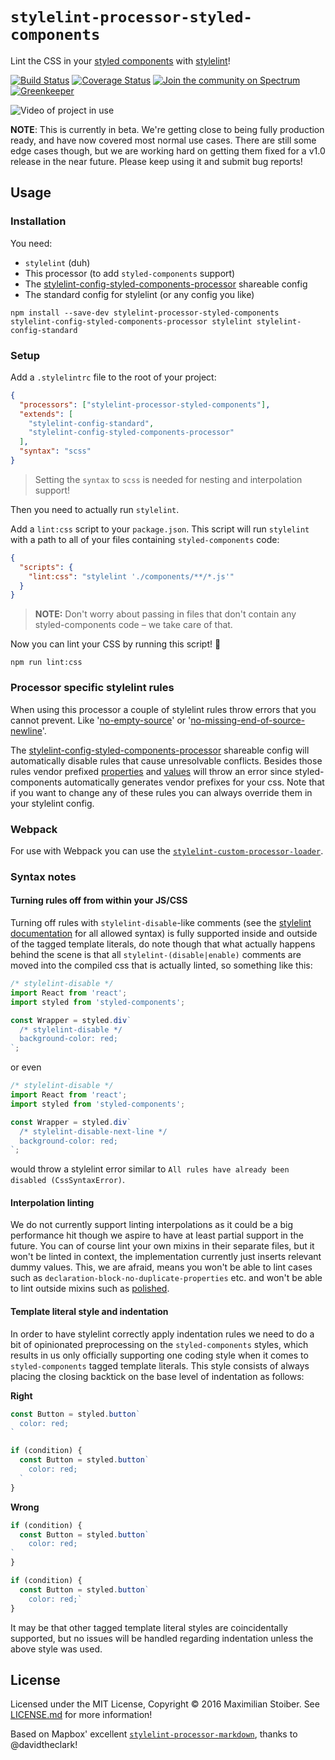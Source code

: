 # `stylelint-processor-styled-components`

Lint the CSS in your [styled components](https://github.com/styled-components/styled-components) with [stylelint](http://stylelint.io/)!

[![Build Status][build-badge]][build-url]
[![Coverage Status][coverage-badge]][coverage-url]
[![Join the community on Spectrum](https://withspectrum.github.io/badge/badge.svg)](https://spectrum.chat/styled-components/stylelint-processor)
[![Greenkeeper][greenkeeper-badge]][greenkeeper-url]

![Video of project in use](http://imgur.com/br9zdHb.gif)

**NOTE**: This is currently in beta. We're getting close to being fully production ready, and have now covered most normal use cases. There are still some edge cases though, but we are working hard on getting them fixed for a v1.0 release in the near future. Please keep using it and submit bug reports!

## Usage

### Installation

You need:

- `stylelint` (duh)
- This processor (to add `styled-components` support)
- The [stylelint-config-styled-components-processor](https://github.com/styled-components/stylelint-config-styled-components-processor) shareable config
- The standard config for stylelint (or any config you like)

```
npm install --save-dev stylelint-processor-styled-components stylelint-config-styled-components-processor stylelint stylelint-config-standard
```

### Setup

Add a `.stylelintrc` file to the root of your project:

```JSON
{
  "processors": ["stylelint-processor-styled-components"],
  "extends": [
    "stylelint-config-standard",
    "stylelint-config-styled-components-processor"
  ],
  "syntax": "scss"
}
```

> Setting the `syntax` to `scss` is needed for nesting and interpolation support!

Then you need to actually run `stylelint`.

Add a `lint:css` script to your `package.json`. This script will run `stylelint` with a path to all of your files containing `styled-components` code:

```JSON
{
  "scripts": {
    "lint:css": "stylelint './components/**/*.js'"
  }
}
```

> **NOTE:** Don't worry about passing in files that don't contain any styled-components code – we take care of that.

Now you can lint your CSS by running this script! 🎉

```
npm run lint:css
```

### Processor specific stylelint rules

When using this processor a couple of stylelint rules throw errors that you cannot prevent. Like
'[no-empty-source](https://stylelint.io/user-guide/rules/no-empty-source)' or
'[no-missing-end-of-source-newline](https://stylelint.io/user-guide/rules/no-missing-end-of-source-newline)'.

The [stylelint-config-styled-components-processor](https://github.com/styled-components/stylelint-config-styled-components-processor)
shareable config will automatically disable rules that cause unresolvable conflicts. Besides those
rules vendor prefixed [properties](https://stylelint.io/user-guide/rules/property-no-vendor-prefix)
and [values](https://stylelint.io/user-guide/rules/value-no-vendor-prefix) will throw an error since
styled-components automatically generates vendor prefixes for your css. Note that if you want to
change any of these rules you can always override them in your stylelint config.

### Webpack

For use with Webpack you can use the [`stylelint-custom-processor-loader`](https://github.com/emilgoldsmith/stylelint-custom-processor-loader).

### Syntax notes
#### Turning rules off from within your JS/CSS

Turning off rules with `stylelint-disable`-like comments (see the [stylelint documentation](https://stylelint.io/user-guide/configuration/#turning-rules-off-from-within-your-css) for all allowed syntax) is fully supported inside and outside of the tagged template literals, do note though that what actually happens behind the scene is that all `stylelint-(disable|enable)` comments are moved into the compiled css that is actually linted, so something like this:


```js
/* stylelint-disable */
import React from 'react';
import styled from 'styled-components';

const Wrapper = styled.div`
  /* stylelint-disable */
  background-color: red;
`;
```
or even
```js
/* stylelint-disable */
import React from 'react';
import styled from 'styled-components';

const Wrapper = styled.div`
  /* stylelint-disable-next-line */
  background-color: red;
`;
```

would throw a stylelint error similar to `All rules have already been disabled (CssSyntaxError)`.

#### Interpolation linting

We do not currently support linting interpolations as it could be a big performance hit though we aspire to have at least partial support in the future. You can of course lint your own mixins in their separate files, but it won't be linted in context, the implementation currently just inserts relevant dummy values. This, we are afraid, means you won't be able to lint cases such as `declaration-block-no-duplicate-properties` etc. and won't be able to lint outside mixins such as [polished](https://github.com/styled-components/polished).

#### Template literal style and indentation

In order to have stylelint correctly apply indentation rules we need to do a bit of opinionated preprocessing on the `styled-components` styles, which results in us only officially supporting one coding style when it comes to `styled-components` tagged template literals. This style consists of always placing the closing backtick on the base level of indentation as follows:

**Right**
```js
const Button = styled.button`
  color: red;
`
```

```js
if (condition) {
  const Button = styled.button`
    color: red;
  `
}
```

**Wrong**
```js
if (condition) {
  const Button = styled.button`
    color: red;
`
}
```

```js
if (condition) {
  const Button = styled.button`
    color: red;`
}
```

It may be that other tagged template literal styles are coincidentally supported, but no issues will be handled regarding indentation unless the above style was used.

## License

Licensed under the MIT License, Copyright © 2016 Maximilian Stoiber. See [LICENSE.md](./LICENSE.md) for more information!

Based on Mapbox' excellent [`stylelint-processor-markdown`](https://github.com/mapbox/stylelint-processor-markdown), thanks to @davidtheclark!

[build-badge]: https://travis-ci.org/styled-components/stylelint-processor-styled-components.svg?branch=master
[build-url]: https://travis-ci.org/styled-components/stylelint-processor-styled-components
[coverage-badge]: https://coveralls.io/repos/github/styled-components/stylelint-processor-styled-components/badge.svg?branch=master
[coverage-url]: https://coveralls.io/github/styled-components/stylelint-processor-styled-components?branch=master
[greenkeeper-badge]: https://badges.greenkeeper.io/styled-components/stylelint-processor-styled-components.svg
[greenkeeper-url]: https://greenkeeper.io/
